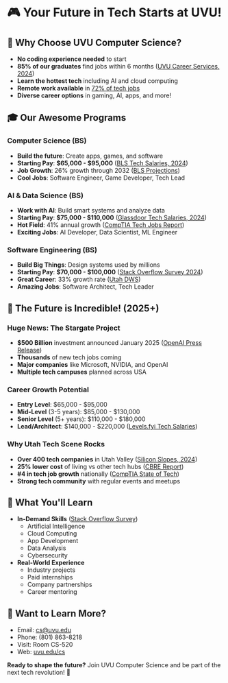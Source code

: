 # 🎮 Your Future in Tech Starts at UVU!

## 🌟 Why Choose UVU Computer Science?
- **No coding experience needed** to start
- **85% of our graduates** find jobs within 6 months ([UVU Career Services, 2024](https://www.uvu.edu/cs/))
- **Learn the hottest tech** including AI and cloud computing
- **Remote work available** in [72% of tech jobs](https://www.linkedin.com/pulse/future-jobs-report-2024-linkedin)
- **Diverse career options** in gaming, AI, apps, and more!

## 🎓 Our Awesome Programs

### Computer Science (BS)
- **Build the future**: Create apps, games, and software
- **Starting Pay**: **$65,000 - $95,000** ([BLS Tech Salaries, 2024](https://www.bls.gov/ooh/computer-and-information-technology/))
- **Job Growth**: 26% growth through 2032 ([BLS Projections](https://www.bls.gov/ooh/))
- **Cool Jobs**: Software Engineer, Game Developer, Tech Lead

### AI & Data Science (BS)
- **Work with AI**: Build smart systems and analyze data
- **Starting Pay**: **$75,000 - $110,000** ([Glassdoor Tech Salaries, 2024](https://www.glassdoor.com/Salaries/))
- **Hot Field**: 41% annual growth ([CompTIA Tech Jobs Report](https://www.comptia.org/content/research/))
- **Exciting Jobs**: AI Developer, Data Scientist, ML Engineer

### Software Engineering (BS)
- **Build Big Things**: Design systems used by millions
- **Starting Pay**: **$70,000 - $100,000** ([Stack Overflow Survey 2024](https://insights.stackoverflow.com/survey/))
- **Great Career**: 33% growth rate ([Utah DWS](https://jobs.utah.gov/))
- **Amazing Jobs**: Software Architect, Tech Leader

## 🚀 The Future is Incredible! (2025+)

### Huge News: The Stargate Project
- **$500 Billion** investment announced January 2025 ([OpenAI Press Release](https://openai.com/))
- **Thousands** of new tech jobs coming
- **Major companies** like Microsoft, NVIDIA, and OpenAI
- **Multiple tech campuses** planned across USA

### Career Growth Potential
- **Entry Level**: $65,000 - $95,000
- **Mid-Level** (3-5 years): $85,000 - $130,000
- **Senior Level** (5+ years): $110,000 - $180,000
- **Lead/Architect**: $140,000 - $220,000
([Levels.fyi Tech Salaries](https://www.levels.fyi))

### Why Utah Tech Scene Rocks
- **Over 400 tech companies** in Utah Valley ([Silicon Slopes, 2024](https://siliconslopes.com))
- **25% lower cost** of living vs other tech hubs ([CBRE Report](https://www.cbre.com))
- **#4 in tech job growth** nationally ([CompTIA State of Tech](https://www.comptia.org/))
- **Strong tech community** with regular events and meetups

## 🎯 What You'll Learn
- **In-Demand Skills** ([Stack Overflow Survey](https://insights.stackoverflow.com/survey/))
  - Artificial Intelligence
  - Cloud Computing
  - App Development
  - Data Analysis
  - Cybersecurity
- **Real-World Experience**
  - Industry projects
  - Paid internships
  - Company partnerships
  - Career mentoring

## 📱 Want to Learn More?
- Email: [cs@uvu.edu](mailto:cs@uvu.edu)
- Phone: (801) 863-8218
- Visit: Room CS-520
- Web: [uvu.edu/cs](https://www.uvu.edu/cs)

**Ready to shape the future?** Join UVU Computer Science and be part of the next tech revolution! 🚀

